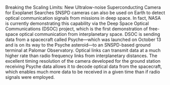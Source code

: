 Breaking the Scaling Limits: New Ultralow-noise Superconducting Camera for Exoplanet Searches 
 SNSPD cameras can also be used on Earth to detect optical communication signals from missions in deep space. In fact, NASA is currently demonstrating this capability via the Deep Space Optical Communications (DSOC) project, which is the first demonstration of free-space optical communication from interplanetary space. DSOC is sending data from a spacecraft called Psyche—which was launched on October 13 and is on its way to the Psyche asteroid—to an SNSPD-based ground terminal at Palomar Observatory. Optical links can transmit data at a much higher rate than radio frequency links from interplanetary distances. The excellent timing resolution of the camera developed for the ground station receiving Psyche data allows it to decode optical data from the spacecraft, which enables much more data to be received in a given time than if radio signals were employed.